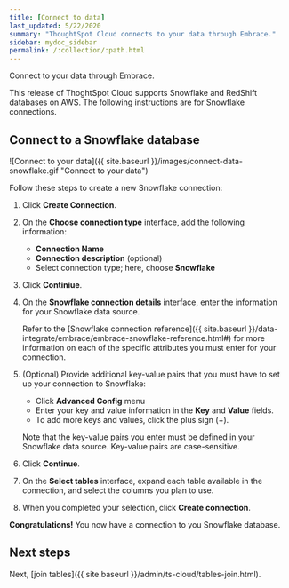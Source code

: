 ```yaml
---
title: [Connect to data]
last_updated: 5/22/2020
summary: "ThoughtSpot Cloud connects to your data through Embrace."
sidebar: mydoc_sidebar
permalink: /:collection/:path.html
---
```

Connect to your data through Embrace.

This release of ThoghtSpot Cloud supports Snowflake and RedShift databases on AWS. The following instructions are for Snowflake connections.

## Connect to a Snowflake database

![Connect to your data]({{ site.baseurl }}/images/connect-data-snowflake.gif "Connect to your data")

Follow these steps to create a new Snowflake connection:

1. Click **Create Connection**.

2. On the **Choose connection type** interface, add the following information:

   - **Connection Name**
   - **Connection description** (optional)
   - Select connection type; here, choose **Snowflake**

3. Click **Continiue**.

4. On the **Snowflake connection details** interface, enter the information for your Snowflake data source.

    Refer to the [Snowflake connection reference]({{ site.baseurl }}/data-integrate/embrace/embrace-snowflake-reference.html#) for more information on each of the specific attributes you must enter for your connection.

5. (Optional) Provide additional key-value pairs that you must have to set up your connection to Snowflake:

   - Click **Advanced Config** menu
   - Enter your key and value information in the **Key** and **Value** fields.
   - To add more keys and values, click the plus sign (+).

    Note that the key-value pairs you enter must be defined in your Snowflake data source. Key-value pairs are case-sensitive.

6. Click **Continue**.   

7. On the **Select tables** interface, expand each table available in the connection, and select the columns you plan to use.

8. When you completed your selection, click **Create connection**.


**Congratulations!** You now have a connection to you Snowflake database.

## Next steps
Next, [join tables]({{ site.baseurl }}/admin/ts-cloud/tables-join.html).
